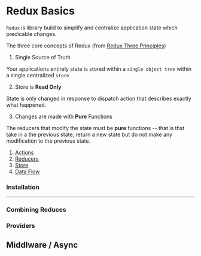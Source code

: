 # Redux Basics

`Redux` is library build to simplify and centralize application state which predicable changes.

The three core concepts of Redux (from [Redux Three Principles](https://redux.js.org/docs/introduction/ThreePrinciples.html))

1. Single Source of Truth

Your applications entirely state is stored within a `single object tree` within a single centralized `store`

2. Store is **Read Only**

State is only changed in response to dispatch action that describes exactly what happened.

3. Changes are made with **Pure** Functions

The reducers that modify the state must be **pure** functions -- that is that take in a the previous state, return a new state
but do not make any modification to the previous state.

1. [Actions](actions.md)
2. [Reducers](reducers.md)
3. [Store](stores.md)
4. [Data Flow](#data-flow)


### Installation



---


### Combining Reduces

### Providers

## Middlware / Async

